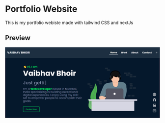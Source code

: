 # Portfolio Website

This is my portfolio webiste made with tailwind CSS and nextJs

## Preview

![4](./public/Vaibhav-Bhoir.png)
